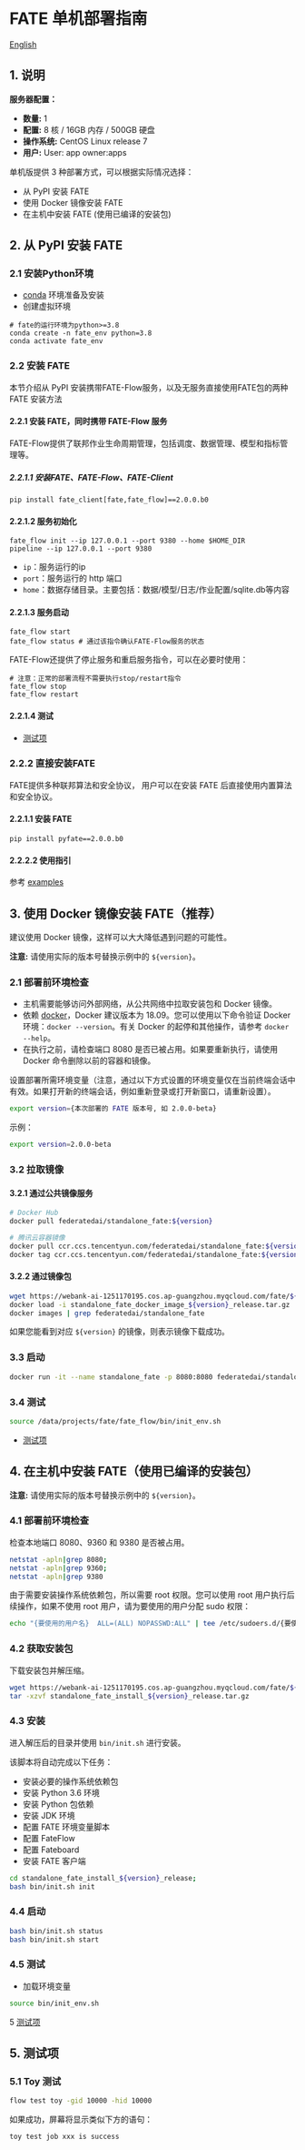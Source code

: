 # FATE 单机部署指南

[English](README.md)

## 1. 说明

**服务器配置：**

- **数量:** 1
- **配置:** 8 核 / 16GB 内存 / 500GB 硬盘
- **操作系统:** CentOS Linux release 7
- **用户:** User: app owner:apps

单机版提供 3 种部署方式，可以根据实际情况选择：

- 从 PyPI 安装 FATE
- 使用 Docker 镜像安装 FATE
- 在主机中安装 FATE (使用已编译的安装包)

## 2. 从 PyPI 安装 FATE
### 2.1 安装Python环境
- [conda](https://docs.conda.io/projects/miniconda/en/latest/) 环境准备及安装
- 创建虚拟环境
```shell
# fate的运行环境为python>=3.8
conda create -n fate_env python=3.8
conda activate fate_env
```

### 2.2 安装 FATE
本节介绍从 PyPI 安装携带FATE-Flow服务，以及无服务直接使用FATE包的两种 FATE 安装方法

#### 2.2.1 安装 FATE，同时携带 FATE-Flow 服务
FATE-Flow提供了联邦作业生命周期管理，包括调度、数据管理、模型和指标管理等。

##### 2.2.1.1 安装FATE、FATE-Flow、FATE-Client
```shell
pip install fate_client[fate,fate_flow]==2.0.0.b0
```

#### 2.2.1.2 服务初始化
```shell
fate_flow init --ip 127.0.0.1 --port 9380 --home $HOME_DIR
pipeline --ip 127.0.0.1 --port 9380
```
- `ip`：服务运行的ip
- `port`：服务运行的 http 端口
- `home`：数据存储目录。主要包括：数据/模型/日志/作业配置/sqlite.db等内容

#### 2.2.1.3 服务启动
```shell
fate_flow start
fate_flow status # 通过该指令确认FATE-Flow服务的状态
```

FATE-Flow还提供了停止服务和重启服务指令，可以在必要时使用：

```shell
# 注意：正常的部署流程不需要执行stop/restart指令
fate_flow stop
fate_flow restart
```

#### 2.2.1.4 测试

- [测试项](#5-测试项)

### 2.2.2 直接安装FATE
FATE提供多种联邦算法和安全协议， 用户可以在安装 FATE 后直接使用内置算法和安全协议。

#### 2.2.1.1 安装 FATE
```shell
pip install pyfate==2.0.0.b0
```

#### 2.2.2.2 使用指引
参考 [examples](../../doc/2.0/fate/ml)


## 3. 使用 Docker 镜像安装 FATE（推荐）

建议使用 Docker 镜像，这样可以大大降低遇到问题的可能性。

**注意:** 请使用实际的版本号替换示例中的 `${version}`。

### 2.1 部署前环境检查

- 主机需要能够访问外部网络，从公共网络中拉取安装包和 Docker 镜像。
- 依赖 [docker](https://download.docker.com/linux/)，Docker 建议版本为 18.09。您可以使用以下命令验证 Docker 环境：`docker --version`。有关 Docker 的起停和其他操作，请参考 `docker --help`。
- 在执行之前，请检查端口 8080 是否已被占用。如果要重新执行，请使用 Docker 命令删除以前的容器和镜像。

设置部署所需环境变量（注意，通过以下方式设置的环境变量仅在当前终端会话中有效。如果打开新的终端会话，例如重新登录或打开新窗口，请重新设置）。

```bash
export version={本次部署的 FATE 版本号, 如 2.0.0-beta}
```

示例：

```bash
export version=2.0.0-beta
```

### 3.2 拉取镜像

#### 3.2.1 通过公共镜像服务

```bash
# Docker Hub
docker pull federatedai/standalone_fate:${version}

# 腾讯云容器镜像
docker pull ccr.ccs.tencentyun.com/federatedai/standalone_fate:${version}
docker tag ccr.ccs.tencentyun.com/federatedai/standalone_fate:${version} federatedai/standalone_fate:${version}
```

#### 3.2.2 通过镜像包

```bash
wget https://webank-ai-1251170195.cos.ap-guangzhou.myqcloud.com/fate/${version}/release/standalone_fate_docker_image_${version}_release.tar.gz
docker load -i standalone_fate_docker_image_${version}_release.tar.gz
docker images | grep federatedai/standalone_fate
```

如果您能看到对应 `${version}` 的镜像，则表示镜像下载成功。

### 3.3 启动

```bash
docker run -it --name standalone_fate -p 8080:8080 federatedai/standalone_fate:${version}
```

### 3.4 测试

```bash
source /data/projects/fate/fate_flow/bin/init_env.sh
```

- [测试项](#5-测试项)

## 4. 在主机中安装 FATE（使用已编译的安装包）

**注意:** 请使用实际的版本号替换示例中的 `${version}`。

### 4.1 部署前环境检查

检查本地端口 8080、9360 和 9380 是否被占用。

```bash
netstat -apln|grep 8080;
netstat -apln|grep 9360;
netstat -apln|grep 9380
```

由于需要安装操作系统依赖包，所以需要 root 权限。您可以使用 root 用户执行后续操作，如果不使用 root 用户，请为要使用的用户分配 sudo 权限：

```bash
echo "{要使用的用户名}  ALL=(ALL) NOPASSWD:ALL" | tee /etc/sudoers.d/{要使用的用户名}
```

### 4.2 获取安装包

下载安装包并解压缩。

```bash
wget https://webank-ai-1251170195.cos.ap-guangzhou.myqcloud.com/fate/${version}/release/standalone_fate_install_${version}_release.tar.gz;
tar -xzvf standalone_fate_install_${version}_release.tar.gz
```

### 4.3 安装

进入解压后的目录并使用 `bin/init.sh` 进行安装。

该脚本将自动完成以下任务：

- 安装必要的操作系统依赖包
- 安装 Python 3.6 环境
- 安装 Python 包依赖
- 安装 JDK 环境
- 配置 FATE 环境变量脚本
- 配置 FateFlow
- 配置 Fateboard
- 安装 FATE 客户端

```bash
cd standalone_fate_install_${version}_release;
bash bin/init.sh init
```

### 4.4 启动

```bash
bash bin/init.sh status
bash bin/init.sh start
```

### 4.5 测试

- 加载环境变量

```bash
source bin/init_env.sh
```

5 [测试项](#5-测试项)

## 5. 测试项

### 5.1 Toy 测试

```bash
flow test toy -gid 10000 -hid 10000
```

如果成功，屏幕将显示类似下方的语句：

```bash
toy test job xxx is success
```
